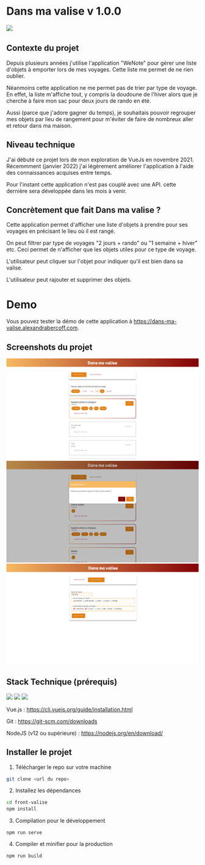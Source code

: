 # Dans ma valise v 1.0.0

![](https://img.shields.io/badge/-Vue.js-05122A?style=for-the-badge&logo=Vue.js) 

## Contexte du projet

Depuis plusieurs années j'utilise l'application "WeNote" pour gérer une liste d'objets à emporter lors de mes voyages. Cette liste me permet de ne rien oublier. 

Néanmoins cette application ne me permet pas de trier par type de voyage. En effet, la liste m'affiche tout, y compris la doudoune de l'hiver alors que je cherche à faire mon sac pour deux jours de rando en été. 

Aussi (parce que j'adore gagner du temps), je souhaitais pouvoir regrouper mes objets par lieu de rangement pour m'éviter de faire de nombreux aller et retour dans ma maison. 

## Niveau technique

J'ai débuté ce projet lors de mon exploration de VueJs en novembre 2021. Récemmment (janvier 2022) j'ai légèrement améliorer l'application à l'aide des connaissances acquises entre temps. 

Pour l'instant cette application n'est pas couplé avec une API. cette dernière sera développée dans les mois à venir. 

## Concrètement que fait Dans ma valise ? 

Cette application permet d'afficher une liste d'objets à prendre pour ses voyages en précisant le lieu où il est rangé. 

On peut filtrer par type de voyages "2 jours + rando" ou "1 semaine + hiver" etc. Ceci permet de n'afficher que les objets utiles pour ce type de voyage. 

L'utilisateur peut cliquer sur l'objet pour indiquer qu'il est bien dans sa valise. 

L'utilisateur peut rajouter et supprimer des objets. 

# Demo

Vous pouvez tester la démo de cette application à https://dans-ma-valise.alexandrabercoff.com.

## Screenshots du projet

<img src="./screenshot/dans-ma-valise01.jpg" alt="screenshot dans-ma-valise" width="600"/>

<img src="./screenshot/dans-ma-valise02.jpg" alt="screenshot dans-ma-valise" width="600"/>

<img src="./screenshot/dans-ma-valise03.jpg" alt="screenshot dans-ma-valise" width="600"/>

## Stack Technique (prérequis) 

![](https://img.shields.io/badge/-Vue.js-05122A?style=for-the-badge&logo=Vue.js) 
![](https://img.shields.io/badge/-Node.js-05122A?style=for-the-badge&logo=Node.js) 
![](https://img.shields.io/badge/-Git-05122A?style=for-the-badge&logo=Git)

Vue.js : https://cli.vuejs.org/guide/installation.html

Git : https://git-scm.com/downloads

NodeJS (v12 ou supérieure) : https://nodejs.org/en/download/


## Installer le projet 


1. Télécharger le repo sur votre machine

```bash
git clone <url du repo>
```

2. Installez les dépendances

```bash
cd front-valise
npm install 
```
3. Compilation pour le développement
```
npm run serve
```
4. Compiler et minifier pour la production
```
npm run build
```

